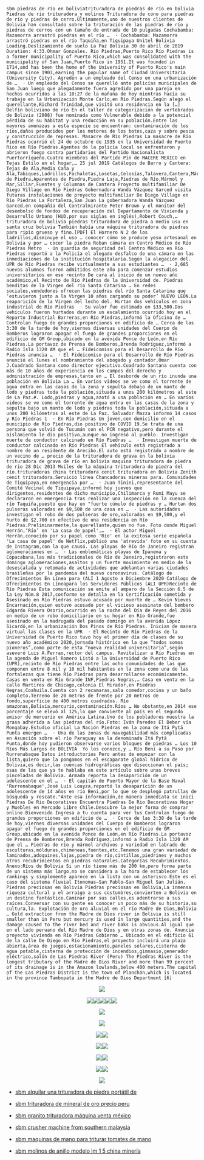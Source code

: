 
```
sbm piedras de río en boliviatrituradora de piedras de río en bolivia Piedras de rio trituradora y molinos Trituradora de cono para piedras de río y piedras de cerro.Últimamente,uno de nuestros clientes de Bolivia han consultado sobre la trituración de las piedras de río y piedras de cerros con un tamaño de entrada de 10 pulgadas Cochabamba: Mazamorra arrastró piedras en el río …  · Cochabamba: Mazamorra arrastró piedras en el río Taquiña,en Tiquipaya Unitel Bolivia Loading.Deslizamiento de suelo La Paz Bolivia 30 de abril de 2019 Duration: 4:33.Ohmar Gonzales. Río Piedras,Puerto Rico Río Piedras is a former municipality of Puerto Rico,which was consolidated with the municipality of San Juan,Puerto Rico in 1951.It was founded in 1714,and has been the home of the University of Puerto Rico's main campus since 1903,earning the popular name of Ciudad Universitaria (University City). Agreden a un empleado del Censo en una urbanización de …  · Un empleado del Censo se querelló ante policías municipales de San Juan luego que alegadamente fuera agredido por una pareja en hechos ocurridos a las 10:27 de la mañana de hoy mientras hacia su trabajo en la Urbanización Monte Carlo,en Río Piedras.Según alegó el querellante,Richard Trinidad,que visitó una residencia en la […] Delfín boliviano de río En el taller de categorización de vertebrados de Bolivia (2008) fue nominada como Vulnerable debido a la potencial pérdida de su hábitat y una reducción en su población.Entre las mayores amenazas a esta especie se encuentran: contaminación de los ríos,daños producidos por los motores de los botes,caza y sobre pesca y construcción de represas. Masacre de Río Piedras La masacre de Río Piedras ocurrió el 24 de octubre de 1935 en la Universidad de Puerto Rico en Río Piedras.Agentes de la policía local se enfrentaron y abrieron fuego contra partidarios del Partido Nacionalista Puertorriqueño.Cuatro miembros del Partido Pin de MACERE MEXICO en Tejas Estilo en el hogar,… 25 jul 2019 Catálogos de Barro y Cantera: Tejas de Ala,Media Caña y Ala,Tabiques,Ladrillos,Fachaletas,Losetas,Celosías,Talavera,Cantera,Mármol,Cintillas de Piedra,Aparentes de Piedra,Piedra Laja,Piedras de Río,Mármol y Mar,Sillar,Fuentes y Columnas de Cantera Proyecto multifamiliar De Diego Village en Río Piedras Gobernadora Wanda Vázquez Garced visita futuras instalaciones de proyecto multifamiliar De Diego Village en Río Piedras La Fortaleza,San Juan La gobernadora Wanda Vázquez Garced,en compañía del Contralmirante Peter Brown y el monitor del desembolso de fondos de recuperación del Departamento de Vivienda y Desarrollo Urbano (HUD,por sus siglas en inglés),Robert Couch,… trituradora de bolivia piedras trituradora de piedra a medio usu en santa cruz bolivia También había una máquina trituradora de piedras para ripio grueso y fino.[PDF] El Hornero N 2 de los ladrillos,disminuye el uso … conocer cómo se produce yeso artesanal en Bolivia y por … cocer la piedra Roban cámara en Centro Médico de Río Piedras Metro  · Un guardia de seguridad del Centro Médico en Río Piedras reportó a la Policía el alegado desfalco de una cámara en las inmediaciones de la institución hospitalaria.Según la alegación del. UPR de Río Piedras recibe virtualmente a sus estudiantes …  · 2,685 nuevos alumnos fueron admitidos este año para comenzar estudios universitarios en ese recinto De cara al inicio de un nuevo año académico,el Recinto de Río Piedras de la Universidad de. Piedras benditas de la Virgen del río Santa Catarina … En redes sociales,vendedores ofrecen las piedras del río Santa Catarina que ‘estuvieron junto a la Virgen 10 años cargando su poder’ NUEVO LEÓN.La reaparición de la Virgen del lecho del. Hurtan dos vehículos en zona industrial de Río Piedras  · Su valor fue estimado en $33,500.Dos vehículos fueron hurtados durante un escalamiento ocurrido hoy en el Reparto Industrial Barreras,en Río Piedras,informó la Oficina de … Controlan fuego de grandes proporciones en edificio de … Cerca de las 3:30 de la tarde de hoy,viernes diversas unidades del Cuerpo de Bomberos lograron apagar el fuego de grandes proporciones en el edificio de GM Group,ubicado en la avenida Ponce de León,en Río Piedras.La portavoz de Prensa de Bomberos,Brenda Rodríguez,informó a Radio Isla 1320 AM que el … Fideicomiso para el Desarrollo de Río Piedras anuncia …  · El Fideicomiso para el Desarrollo de Río Piedras anunció el lunes el nombramiento del abogado y contador,Omar J.Cuadrado Santana como director ejecutivo.Cuadrado Santana cuenta con más de 10 años de experiencia en los campos del derecho y administración de empresas,tanto en … El desborde de un río inunda una población en Bolivia La … En varios videos se ve como el torrente de agua entra en las casas de la zona y sepulta debajo de un manto de lodo y piedras toda la población,situada a unos 200 kilómetros al este de La Paz.#. Lodo,piedras y agua,azotó a una población en … En varios videos se ve como el torrente de agua entra en las casas de la zona y sepulta bajo un manto de lodo y piedras toda la población,situada a unos 200 kilómetros al este de La Paz. Salvador Mazza informó 14 casos y Río Piedras 1  · En Río Piedras Un joven,con domicilio en el municipio de Río Piedras,dio positivo de COVID 19.Se trata de una persona que volvió de Tucumán con el PCR negativo,pero durante el aislamiento le dio positivo,aunque no ingresó al pueblo. Investigan muerte de conductor calcinado en Río Piedras …  · Investigan muerte de conductor calcinado en Río Piedras El vehículo está registrado a nombre de un residente de Arecibo.El auto está registrado a nombre de un vecino de … precio de la trituradora de grava en la bolivia trituradora de grava de río en bolivia maquina trituradora de piedra de rio 28 Dic 2013 Mviles de la máquina trituradora de piedra del río.trituradoras china trituradora cenit trituradora en Bolivia Zenith cenit trituradora.Servicio línea Chancadoras mineras para. Comunidades de Tiquipaya,en emergencia por …  · Juan Tinini,representante del Comité Vecinal de Tiquipaya,informó hoy jueves que dirigentes,residentes de dicho municipio,Chilimarca y Rumi Mayu se declararon en emergencia tras realizar una inspección en la cuenca del río Taquiña,puesto que hay un "fuerte cúmulo de piedras y … Hurtan dos pulseras valoradas en $9,500 de una casa en …  · Las autoridades investigan el robo de dos pulseras de oro,valoradas en $9,500,y el hurto de $2,700 en efectivo de una residencia en Río Piedras.Preliminarmente,la querellante,quien no fue. Foto donde Miguel Herrán,‘Río’ en 'La casa de papel',…  · El actor Miguel Herrán,conocido por su papel como 'Río' en la exitosa serie española 'La casa de papel' de Netflix,publicó una 'atrevida' foto en su cuenta de Instagram,con la que causó. Las playas de Río de Janeiro registran aglomeraciones en …  · Las emblemáticas playas de Ipanema y Copacabana,las más tradicionales de Río de Janeiro,registraron este domingo aglomeraciones,asaltos y un fuerte movimiento en medio de la desescalada y retomada de actividades que adelantan varias ciudades brasileñas por la pandemia del nuevo coronavirus. Catálogo de Ofrecimientos En Línea para (ALI 1 Agosto a Diciembre 2020 Catálogo de Ofrecimientos En Líneapara los Servidores Públicos (ALI UPR)Recinto de Río Piedras Esta comunicación se emite al amparo de la Sección 6.5 de la Ley Núm.8 2017,conforme se detalla en la Certificación sometida y Asesinado en Río Piedras estuvo acusado por muerte de … Kevin Nieves Encarnación,quien estuvo acusado por el vicioso asesinato del bombero Edgardo Rivera Osorio,ocurrido en la noche del Día de Reyes del 2016 en medio de un robo domiciliario en su hogar en Río Grande,fue asesinado en la madrugada del pasado domingo en la avenida López Sicardó,en la urbanización Dos Pinos de Río Piedras. Inician de manera virtual las clases en la UPR  · El Recinto de Río Piedras de la Universidad de Puerto Rico tuvo hoy el primer día de clases de su nuevo año académico 2020,jornada histórica en la que “todos somos pioneros”,como parte de esta “nueva realidad universitaria”,según aseveró Luis A.Ferrao,rector del campus. Revitalizar a Río Piedras en la agenda de Miguel Romero Listó a la Universidad de Puerto Rico (UPR),recinto de Río Piedras entre las ocho comunidades de las que componen entre 8 mil y 10 mil habitantes en la zona como una de las fortalezas que tiene Río Piedras para desarrollarse económicamente. Casas en venta en Río Grande INF,Piedras Negras,… Casa en venta en la calle Martires de Chicago,colonia El Mirador,en Piedras Negras,Coahuila.Cuenta con 2 recamaras,sala comedor,cocina y un baño completo.Terreno de 20 metros de frente por 20 metros de fondo,superficie de 400 metros cuadrados. Río amazonas,Bolivia,mercurio,contaminación.Ríos … No obstante,en 2014 ese porcentaje se elevó al 12%,lo que convierte al país en el segundo emisor de mercurio en América Latina.Uno de los pobladores muestra la grasa adherida a las piedras del río.Foto: Iván Paredes El Deber vía Mongabay.Estudio oficial La Nación Piedras en la zona de Itá Pytã Punta emergen …  · Una de las zonas de navegabilidad más complicadas en Asunción sobre el río Paraguay es la denominada Itá Pytã Punta,donde hoy pudieron observarse varios bloques de piedras … Los 10 Ríos Más Largos de BOLIVIA ️ Yo los conozco,y … Río Beni a su Paso por Rurrenabaque Datos introductorios Pero antes de empezar con la lista,quiero que la pongamos en el escaparate global hídrico de Bolivia,es decir,las cuencas hidrográficas que diseccionan el país; esas de las que ya te hablaba en este artículo sobre unas breves pinceladas de Bolivia. Armada reporta la desaparición de un adolescente en el …  · El capitán de Puerto Mayor de la Base Naval 'Rurrenabaque',José Luis Loayza,reportó la desaparición de un adolescente de 14 años en río Beni,por lo que se desplegó patrullas de búsqueda y rescate."Ante esa información,de manera inmediata se inici Piedras De Rio Decorativas Encuentra Piedras De Rio Decorativas Hogar y Muebles en Mercado Libre Chile.Descubre la mejor forma de comprar online.Bienvenido Ingresa a tu cuenta para ver tus Controlan fuego de grandes proporciones en edificio de …  · Cerca de las 3:30 de la tarde de hoy,viernes diversas unidades del Cuerpo de Bomberos lograron apagar el fuego de grandes proporciones en el edificio de GM Group,ubicado en la avenida Ponce de León,en Río Piedras.La portavoz de Prensa de Bomberos,Brenda Rodríguez,informó a Radio Isla 1320 AM que el … Piedras de río y mármol archivos y variedad en labrado de esculturas,mólduras,chimeneas,fuentes,etc.Tenemos una gran variedad de laminados,adoquines,lajas,piedra de río,cintillas,piedrines y muchos otros recubrimientos en piedras naturales.Categorías Recubrimientos. Anexo:Ríos de Bolivia Si un río tiene más de 200 km,pero forma parte de un sistema más largo,no se considera a la hora de establecer los rankings y simplemente aparece en la lista con un asterisco.Este es el caso del sistema fluvial Itonomas—San Pablo—San Miguel San Julián. Piedras preciosas en Bolivia Piedras preciosas en Bolivia,La inmensa riqueza cultural y el arraigo a sus costumbres,convierten a Bolivia en un destino fantástico.Caminar por sus calles,es adentrarse a sus raíces.Conversar con su gente es conocer un poco más de su historia,su cultura,la. Explotación de oro aluvial en el río Madre de Dios,Bolivia … Gold extraction from the Madre de Dios river in Bolivia is still smaller than in Peru but mercury is used in large quantities,and the damage caused to the river bed and river baks is obvious.Al igual que en el lado peruano del Río Madre de Dios y en otras zonas de. Anuncia proyecto vivienda en Río Piedras Gobierno … Ubicado en el edificio 61 de la calle De Diego en Río Piedras,el proyecto incluirá una plaza abierta,área de juegos,estacionamiento,paneles solares,cisterna de agua potable,cisterna de protección de incendios,gimnasio,generador eléctrico,salón de Las Piedras River (Peru) The Piedras River is the longest tributary of the Madre de Dios River and more than 99 percent of its drainage is in the Amazon lowlands,below 400 meters.The capital of the Las Piedras District is the town of Planchón,which is located in the province Tambopata in the Madre de Dios Department [6] 
```

<div align="center">

<a href="https://es-crusher.shibang-china.com/github&k=sbm+piedras+de+r%C3%ADo+en+bolivia"><img src="https://static.shibang-china.com/es/crusher/logo.jpg"></a>

<a href="https://es-crusher.shibang-china.com/github&k=sbm+piedras+de+r%C3%ADo+en+bolivia"><img src="https://static.shibang-china.com/es/crusher/index.jpg"></a><a href="https://es-crusher.shibang-china.com/material.htmlgithub&k=sbm+piedras+de+r%C3%ADo+en+bolivia"><img src="https://static.shibang-china.com/es/crusher/material.jpg"></a><a href="https://es-crusher.shibang-china.com/application.htmlgithub&k=sbm+piedras+de+r%C3%ADo+en+bolivia"><img src="https://static.shibang-china.com/es/crusher/application.jpg"></a><a href="https://es-crusher.shibang-china.com/aboutus.htmlgithub&k=sbm+piedras+de+r%C3%ADo+en+bolivia"><img src="https://static.shibang-china.com/es/crusher/aboutus.jpg"></a><a href="https://es-crusher.shibang-china.com/contact.htmlgithub&k=sbm+piedras+de+r%C3%ADo+en+bolivia"><img src="https://static.shibang-china.com/es/crusher/contact.jpg"></a>

<a href="https://es-crusher.shibang-china.com/github&k=sbm+piedras+de+r%C3%ADo+en+bolivia"><img src="https://static.shibang-china.com/es/crusher/banner.jpg"></a>

<a href="https://swt.shibang-china.com/github&k=sbm+piedras+de+r%C3%ADo+en+bolivia"><img src="https://static.shibang-china.com/es/crusher/text.jpg"></a>

<a href="https://swt.shibang-china.com/github&k=sbm+piedras+de+r%C3%ADo+en+bolivia"><img src="https://static.shibang-china.com/es/crusher/chat.jpg"></a><a href="https://es-crusher.shibang-china.com/contact.htmlgithub&k=sbm+piedras+de+r%C3%ADo+en+bolivia"><img src="https://static.shibang-china.com/es/crusher/message.jpg"></a>

<a href="https://es-crusher.shibang-china.com/products/pe.htmlgithub&k=sbm+piedras+de+r%C3%ADo+en+bolivia"><img src="https://static.shibang-china.com/es/crusher/pe.jpg"></a><a href="https://es-crusher.shibang-china.com/products/pf.htmlgithub&k=sbm+piedras+de+r%C3%ADo+en+bolivia"><img src="https://static.shibang-china.com/es/crusher/pf.jpg"></a>

<a href="https://es-crusher.shibang-china.com/products/hpt.htmlgithub&k=sbm+piedras+de+r%C3%ADo+en+bolivia"><img src="https://static.shibang-china.com/es/crusher/hpt.jpg"></a><a href="https://es-crusher.shibang-china.com/products/vsi.htmlgithub&k=sbm+piedras+de+r%C3%ADo+en+bolivia"><img src="https://static.shibang-china.com/es/crusher/vsi.jpg"></a>

<a href="https://es-crusher.shibang-china.com/products/klv.htmlgithub&k=sbm+piedras+de+r%C3%ADo+en+bolivia"><img src="https://static.shibang-china.com/es/crusher/klv.jpg"></a><a href="https://es-crusher.shibang-china.com/products/portable.htmlgithub&k=sbm+piedras+de+r%C3%ADo+en+bolivia"><img src="https://static.shibang-china.com/es/crusher/portable.jpg"></a>

<a href="https://swt.shibang-china.com/github&k=sbm+piedras+de+r%C3%ADo+en+bolivia"><img src="https://static.shibang-china.com/es/crusher/case.jpg"></a>

</div>


* [sbm alquilar una trituradora de piedra portátil de](sbm%20alquilar%20una%20trituradora%20de%20piedra%20port%C3%A1til%20de.md)

* [sbm trituradora de mineral de oro precio peru](sbm%20trituradora%20de%20mineral%20de%20oro%20precio%20peru.md)

* [sbm granito trituradora máquina venta méxico](sbm%20granito%20trituradora%20m%C3%A1quina%20venta%20m%C3%A9xico.md)

* [sbm crusher machine from southern malaysia](sbm%20crusher%20machine%20from%20southern%20malaysia.md)

* [sbm maquinas de mano para triturar tomates de mano](sbm%20maquinas%20de%20mano%20para%20triturar%20tomates%20de%20mano.md)

* [sbm molinos de anillo modelo lm 1 5 china minería](sbm%20molinos%20de%20anillo%20modelo%20lm%201%205%20china%20miner%C3%ADa.md)